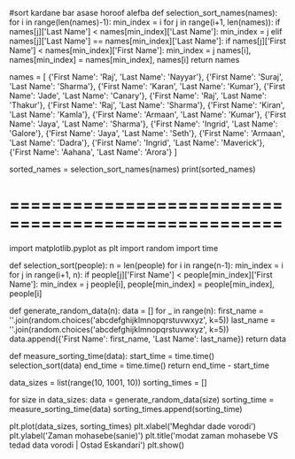 #sort kardane  bar asase horoof alefba
def selection_sort_names(names):
    for i in range(len(names)-1):
        min_index = i
        for j in range(i+1, len(names)):
            if names[j]['Last Name'] < names[min_index]['Last Name']:
                min_index = j
            elif names[j]['Last Name'] == names[min_index]['Last Name']:
                if names[j]['First Name'] < names[min_index]['First Name']:
                    min_index = j
        names[i], names[min_index] = names[min_index], names[i]
    return names

names = [
    {'First Name': 'Raj', 'Last Name': 'Nayyar'},
    {'First Name': 'Suraj', 'Last Name': 'Sharma'},
    {'First Name': 'Karan', 'Last Name': 'Kumar'},
    {'First Name': 'Jade', 'Last Name': 'Canary'},
    {'First Name': 'Raj', 'Last Name': 'Thakur'},
    {'First Name': 'Raj', 'Last Name': 'Sharma'},
    {'First Name': 'Kiran', 'Last Name': 'Kamla'},
    {'First Name': 'Armaan', 'Last Name': 'Kumar'},
    {'First Name': 'Jaya', 'Last Name': 'Sharma'},
    {'First Name': 'Ingrid', 'Last Name': 'Galore'},
    {'First Name': 'Jaya', 'Last Name': 'Seth'},
    {'First Name': 'Armaan', 'Last Name': 'Dadra'},
    {'First Name': 'Ingrid', 'Last Name': 'Maverick'},
    {'First Name': 'Aahana', 'Last Name': 'Arora'}
]

sorted_names = selection_sort_names(names)
print(sorted_names)

# ====================================================
import matplotlib.pyplot as plt
import random
import time

def selection_sort(people):
    n = len(people)
    for i in range(n-1):
        min_index = i
        for j in range(i+1, n):
            if people[j]['First Name'] < people[min_index]['First Name']:
                min_index = j
        people[i], people[min_index] = people[min_index], people[i]


def generate_random_data(n):
    data = []
    for _ in range(n):
        first_name = ''.join(random.choices('abcdefghijklmnopqrstuvwxyz', k=5))
        last_name = ''.join(random.choices('abcdefghijklmnopqrstuvwxyz', k=5))
        data.append({'First Name': first_name, 'Last Name': last_name})
    return data

def measure_sorting_time(data):
    start_time = time.time()
    selection_sort(data)
    end_time = time.time()
    return end_time - start_time


data_sizes = list(range(10, 1001, 10))
sorting_times = []

for size in data_sizes:
    data = generate_random_data(size)
    sorting_time = measure_sorting_time(data)
    sorting_times.append(sorting_time)


plt.plot(data_sizes, sorting_times)
plt.xlabel('Meghdar dade vorodi')
plt.ylabel('Zaman mohasebe(sanie)')
plt.title('modat zaman mohasebe VS tedad data vorodi | Ostad Eskandari')
plt.show()
